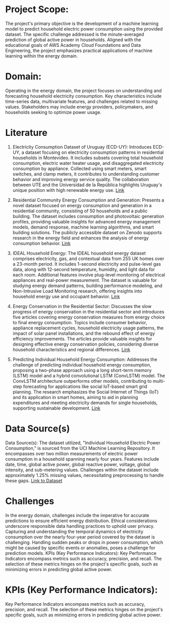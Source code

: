 # Project Scope:
The project's primary objective is the development of a machine learning model to predict household electric power consumption using the provided dataset. The specific challenge addressed is the minute-averaged prediction of global active power in households. Aligned with the educational goals of AWS Academy Cloud Foundations and Data Engineering, the project emphasizes practical applications of machine learning within the energy domain.

# Domain:
Operating in the energy domain, the project focuses on understanding and forecasting household electricity consumption. Key characteristics include time-series data, multivariate features, and challenges related to missing values. Stakeholders may include energy providers, policymakers, and households seeking to optimize power usage.

# Literature
1. Electricity Consumption Dataset of Uruguay (ECD-UY):
Introduces ECD-UY, a dataset focusing on electricity consumption patterns in residential households in Montevideo. It includes subsets covering total household consumption, electric water heater usage, and disaggregated electricity consumption by appliance. Collected using smart meters, smart switches, and clamp meters, it contributes to understanding customer behavior and improving energy service quality. The collaboration between UTE and the Universidad de la República highlights Uruguay's unique position with high renewable energy use. [Link](https://www.nature.com/articles/s41597-022-01122-x)

2. Residential Community Energy Consumption and Generation:
Presents a novel dataset focused on energy consumption and generation in a residential community, consisting of 50 households and a public building. The dataset includes consumption and photovoltaic generation profiles, providing valuable insights for advanced energy management models, demand response, machine learning algorithms, and smart building solutions. The publicly accessible dataset on Zenodo supports research in the energy field and enhances the analysis of energy consumption behavior. [Link](https://www.ncbi.nlm.nih.gov/pmc/articles/PMC9508433/)

3. IDEAL Household Energy:
The IDEAL household energy dataset comprises electricity, gas, and contextual data from 255 UK homes over a 23-month period. It includes 1-second electricity and pulse-level gas data, along with 12-second temperature, humidity, and light data for each room. Additional features involve plug-level monitoring of electrical appliances and real-power measurement. The dataset is valuable for studying energy demand patterns, building performance modeling, and Non-Intrusive Load Monitoring research, offering insights into household energy use and occupant behavior. [Link](https://www.nature.com/articles/s41597-021-00921-y)

4. Energy Conservation in the Residential Sector:
Discusses the slow progress of energy conservation in the residential sector and introduces five articles covering energy conservation measures from energy choice to final energy consumption. Topics include consumer behavior, appliance replacement cycles, household electricity usage patterns, the impact of solar panel installations, and the rebound effect of energy efficiency improvements. The articles provide valuable insights for designing effective energy conservation policies, considering diverse household characteristics and regional differences. [Link](https://link.springer.com/article/10.1007/s10018-021-00331-9)

5. Predicting Individual Household Energy Consumption:
Addresses the challenge of predicting individual household energy consumption, proposing a two-phase approach using a long short-term memory (LSTM) model and a hybrid convolutional LSTM (ConvLSTM) model. The ConvLSTM architecture outperforms other models, contributing to multi-step forecasting for applications like social IoT-based smart grid planning. The research emphasizes the Social Internet of Things (IoT) and its application in smart homes, aiming to aid in planning expenditures and meeting electricity demands for single households, supporting sustainable development. [Link](https://www.sciencedirect.com/science/article/abs/pii/S2214579622000545)

# Data Source(s)
Data Source(s): The dataset utilized, "Individual Household Electric Power Consumption," is sourced from the UCI Machine Learning Repository. It encompasses over two million measurements of electric power consumption in a household spanning nearly four years. Features include date, time, global active power, global reactive power, voltage, global intensity, and sub-metering values. Challenges within the dataset include approximately 1.25% missing values, necessitating preprocessing to handle these gaps. [Link to Dataset](https://archive.ics.uci.edu/dataset/235/individual+household+electric+power+consumption)

# Challenges
In the energy domain, challenges include the imperative for accurate predictions to ensure efficient energy distribution.
Ethical considerations underscore responsible data handling practices to uphold user privacy.
Capturing and understanding the temporal dynamics of electricity consumption over the nearly four-year period covered by the dataset is challenging.
Handling sudden peaks or drops in power consumption, which might be caused by specific events or anomalies, poses a challenge for prediction models.
KPIs (Key Performance Indicators):
Key Performance Indicators encompass metrics such as accuracy, precision, and recall. The selection of these metrics hinges on the project's specific goals, such as minimizing errors in predicting global active power.

# KPIs (Key Performance Indicators):
Key Performance Indicators encompass metrics such as accuracy, precision, and recall. The selection of these metrics hinges on the project's specific goals, such as minimizing errors in predicting global active power.
